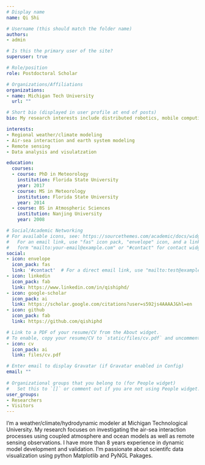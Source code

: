 ```yaml
---
# Display name
name: Qi Shi

# Username (this should match the folder name)
authors:
- admin

# Is this the primary user of the site?
superuser: true

# Role/position
role: Postdoctoral Scholar

# Organizations/Affiliations
organizations:
- name: Michigan Tech University
  url: ""

# Short bio (displayed in user profile at end of posts)
bio: My research interests include distributed robotics, mobile computing and programmable matter.

interests:
- Regional weather/climate modeling
- Air-sea interaction and earth system modeling
- Remote sensing
- Data analysis and visulatzation

education:
  courses:
  - course: PhD in Meteorology
    institution: Florida State University
    year: 2017
  - course: MS in Meteorology
    institution: Florida State University
    year: 2014
  - course: BS in Atmospheric Sciences
    institution: Nanjing University
    year: 2008

# Social/Academic Networking
# For available icons, see: https://sourcethemes.com/academic/docs/widgets/#icons
#   For an email link, use "fas" icon pack, "envelope" icon, and a link in the
#   form "mailto:your-email@example.com" or "#contact" for contact widget.
social:
- icon: envelope
  icon_pack: fas
  link: '#contact'  # For a direct email link, use "mailto:test@example.org".
- icon: linkedin
  icon_pack: fab
  link: https://www.linkedin.com/in/qishiphd/
- icon: google-scholar
  icon_pack: ai
  link: https://scholar.google.com/citations?user=s592js4AAAAJ&hl=en
- icon: github
  icon_pack: fab
  link: https://github.com/qishiphd

# Link to a PDF of your resume/CV from the About widget.
# To enable, copy your resume/CV to `static/files/cv.pdf` and uncomment the lines below.  
- icon: cv
  icon_pack: ai
  link: files/cv.pdf

# Enter email to display Gravatar (if Gravatar enabled in Config)
email: ""
  
# Organizational groups that you belong to (for People widget)
#   Set this to `[]` or comment out if you are not using People widget.  
user_groups:
- Researchers
- Visitors
---
```

I’m a weather/climate/hydrodynamic modeler at Michigan Technological University. My research focuses on investigating the air-sea interaction processes using coupled atmosphere and ocean models as well as remote sensing observations. I have more than 8 years experience in dynamic model development and validation. I’m passionate about scientifc data visualization using python Matplotlib and PyNGL Pakages.
